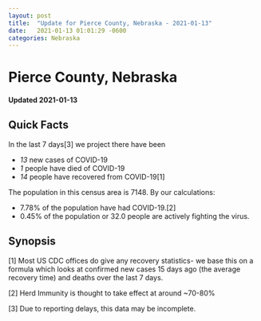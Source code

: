 ```yaml
---
layout: post
title:  "Update for Pierce County, Nebraska - 2021-01-13"
date:   2021-01-13 01:01:29 -0600
categories: Nebraska
---
```


# Pierce County, Nebraska
#### Updated 2021-01-13

## Quick Facts

In the last 7 days[3] we project there have been
- *13* new cases of COVID-19
- *1* people have died of COVID-19
- *14* people have recovered from COVID-19[1]

The population in this census area is 7148. By our calculations:
- 7.78% of the population have had COVID-19.[2]
- 0.45% of the population or 32.0 people are actively fighting the virus.

## Synopsis




[1] Most US CDC offices do give any recovery statistics- we base this on a formula which looks at confirmed new cases
15 days ago (the average recovery time) and deaths over the last 7 days.

[2] Herd Immunity is thought to take effect at around ~70-80%

[3] Due to reporting delays, this data may be incomplete.
 
    